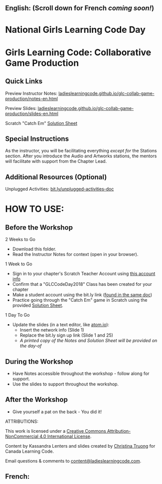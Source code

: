 ## English: (Scroll down for French *coming soon!*)

# **National Girls Learning Code Day**

# Girls Learning Code: Collaborative Game Production

## Quick Links

Preview Instructor Notes: <a href="https://ladieslearningcode.github.io/glc-collab-game-production/notes-en.html">ladieslearningcode.github.io/glc-collab-game-production/notes-en.html</a>

Preview Slides: <a href="https://ladieslearningcode.github.io/glc-collab-game-production/slides-en.html">ladieslearningcode.github.io/glc-collab-game-production/slides-en.html</a>

Scratch "Catch Em" <a href="https://docs.google.com/document/d/116daYtZcZ_OsVc80g6xfr8azoDyKSvYiVFA5xQrrBAc/edit?usp=sharing">Solution Sheet</a>

## Special Instructions

As the instructor, you will be facilitating everything *except for* the Stations section. After you introduce the Audio and Artworks stations, the mentors will facilitate with support from the Chapter Lead.

## Additional Resources (Optional)

Unplugged Activities: <a href="http://bit.ly/unplugged-activities-doc">bit.ly/unplugged-activities-doc</a>


# HOW TO USE:
## Before the Workshop
2 Weeks to Go

* Download this folder.
* Read the Instructor Notes for context (open in your browser).

1 Week to Go

* Sign in to your chapter's Scratch Teacher Account using <a href="https://docs.google.com/document/d/1eLUxo_fwtSpqbp5XuUpKyT_fDkXoHhWtVr02K-CTrwo/edit?usp=sharing">this account info</a>
* Confirm that a "GLCCodeDay2018" Class has been created for your chapter
* Make a student account using the bit.ly link (<a href="https://docs.google.com/document/d/1eLUxo_fwtSpqbp5XuUpKyT_fDkXoHhWtVr02K-CTrwo/edit?usp=sharing">found in the same doc</a>)
* Practice going through the "Catch Em" game in Scratch using the provided <a href="https://docs.google.com/document/d/116daYtZcZ_OsVc80g6xfr8azoDyKSvYiVFA5xQrrBAc/edit?usp=sharing">Solution Sheet</a>.

1 Day To Go

* Update the slides (in a text editor, like <a href="https://atom.io/">atom.io</a>):
    * Insert the network info (Slide 1)
    * Replace the bit.ly sign up link (Slide 1 and 25)
    * *A printed copy of the Notes and Solution Sheet will be provided on the day-of*

## During the Workshop
* Have Notes accessible throughout the workshop - follow along for support.
* Use the slides to support throughout the workshop.

## After the Workshop
* Give yourself a pat on the back - You did it!


ATTRIBUTIONS:

This work is licensed under a <a rel="license" href="http://creativecommons.org/licenses/by-nc/4.0/">Creative Commons Attribution-NonCommercial 4.0 International License</a>.

Content by Kassandra Lenters and slides created by [Christina Truong](http://twitter.com/christinatruong) for Canada Learning Code.

Email questions & comments to <content@ladieslearningcode.com>.

## French:
